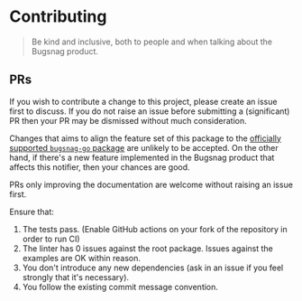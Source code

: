 # Contributing

> Be kind and inclusive, both to people and when talking about the Bugsnag product.

## PRs

If you wish to contribute a change to this project, please create an issue first to discuss.
If you do not raise an issue before submitting a (significant) PR then your PR may be dismissed without much consideration.

Changes that aims to align the feature set of this package to the [officially supported `bugsnag-go` package](https://github.com/bugsnag/bugsnag-go) are unlikely to be accepted.
On the other hand, if there's a new feature implemented in the Bugsnag product that affects this notifier, then your chances are good.

PRs only improving the documentation are welcome without raising an issue first.

Ensure that:

1. The tests pass. (Enable GitHub actions on your fork of the repository in order to run CI)
1. The linter has 0 issues against the root package. Issues against the examples are OK within reason.
1. You don't introduce any new dependencies (ask in an issue if you feel strongly that it's necessary).
1. You follow the existing commit message convention.

